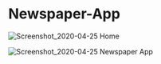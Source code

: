 # Newspaper-App
![Screenshot_2020-04-25 Home](https://user-images.githubusercontent.com/50178378/80287938-dddea480-870a-11ea-9571-25e87bb9eb2a.png)

![Screenshot_2020-04-25 Newspaper App](https://user-images.githubusercontent.com/50178378/80288017-5fcecd80-870b-11ea-97e8-79e63b4d0e4d.png)
